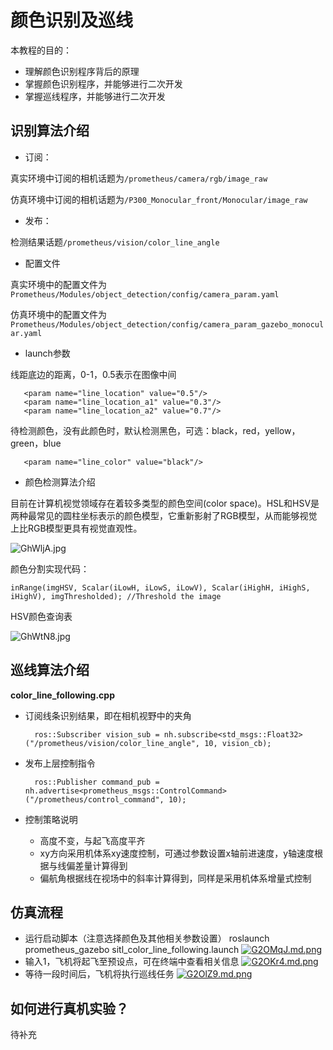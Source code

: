 # 颜色识别及巡线

本教程的目的：
- 理解颜色识别程序背后的原理
- 掌握颜色识别程序，并能够进行二次开发
- 掌握巡线程序，并能够进行二次开发

## 识别算法介绍

 - 订阅：

真实环境中订阅的相机话题为`/prometheus/camera/rgb/image_raw`

仿真环境中订阅的相机话题为`/P300_Monocular_front/Monocular/image_raw`
 
 - 发布：

检测结果话题`/prometheus/vision/color_line_angle`
 
 - 配置文件

真实环境中的配置文件为`Prometheus/Modules/object_detection/config/camera_param.yaml`

仿真环境中的配置文件为`Prometheus/Modules/object_detection/config/camera_param_gazebo_monocular.yaml`

 - launch参数
 
线距底边的距离，0-1，0.5表示在图像中间
```
   <param name="line_location" value="0.5"/>
   <param name="line_location_a1" value="0.3"/>
   <param name="line_location_a2" value="0.7"/>
```
待检测颜色，没有此颜色时，默认检测黑色，可选：black，red，yellow，green，blue
```
   <param name="line_color" value="black"/>
```

- 颜色检测算法介绍

目前在计算机视觉领域存在着较多类型的颜色空间(color space)。HSL和HSV是两种最常见的圆柱坐标表示的颜色模型，它重新影射了RGB模型，从而能够视觉上比RGB模型更具有视觉直观性。

![GhWljA.jpg](https://s1.ax1x.com/2020/04/09/GhWljA.jpg)

颜色分割实现代码：
```
inRange(imgHSV, Scalar(iLowH, iLowS, iLowV), Scalar(iHighH, iHighS, iHighV), imgThresholded); //Threshold the image
```

HSV颜色查询表

![GhWtN8.jpg](https://s1.ax1x.com/2020/04/09/GhWtN8.jpg)

## 巡线算法介绍

**color_line_following.cpp** 
- 订阅线条识别结果，即在相机视野中的夹角
 	
		ros::Subscriber vision_sub = nh.subscribe<std_msgs::Float32>("/prometheus/vision/color_line_angle", 10, vision_cb);
- 发布上层控制指令

		ros::Publisher command_pub = nh.advertise<prometheus_msgs::ControlCommand>("/prometheus/control_command", 10);
- 控制策略说明
	- 高度不变，与起飞高度平齐
	- xy方向采用机体系xy速度控制，可通过参数设置x轴前进速度，y轴速度根据与线偏差量计算得到
	- 偏航角根据线在视场中的斜率计算得到，同样是采用机体系增量式控制


## 仿真流程
- 运行启动脚本（注意选择颜色及其他相关参数设置）
    	roslaunch prometheus_gazebo sitl_color_line_following.launch
   [![G2OMqJ.md.png](https://s1.ax1x.com/2020/04/08/G2OMqJ.md.png)](https://imgchr.com/i/G2OMqJ)
- 输入1，飞机将起飞至预设点，可在终端中查看相关信息
	[![G2OKr4.md.png](https://s1.ax1x.com/2020/04/08/G2OKr4.md.png)](https://imgchr.com/i/G2OKr4)
- 等待一段时间后，飞机将执行巡线任务
	[![G2OlZ9.md.png](https://s1.ax1x.com/2020/04/08/G2OlZ9.md.png)](https://imgchr.com/i/G2OlZ9)

## 如何进行真机实验？  

待补充  
